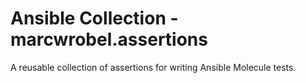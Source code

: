 # Ansible Collection - marcwrobel.assertions

A reusable collection of assertions for writing Ansible Molecule tests.

